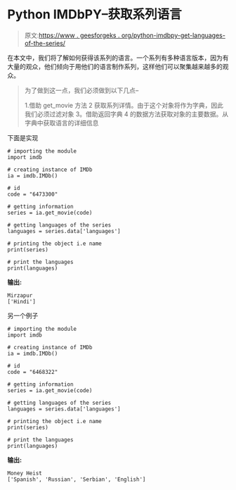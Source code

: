 # Python IMDbPY–获取系列语言

> 原文:[https://www . geesforgeks . org/python-imdbpy-get-languages-of-the-series/](https://www.geeksforgeeks.org/python-imdbpy-getting-languages-of-the-series/)

在本文中，我们将了解如何获得该系列的语言。一个系列有多种语言版本，因为有大量的观众，他们倾向于用他们的语言制作系列，这样他们可以聚集越来越多的观众。

> 为了做到这一点，我们必须做到以下几点–
> 
> 1.借助 get_movie 方法
> 2 获取系列详情。由于这个对象将作为字典，因此我们必须过滤对象
> 3。借助返回字典
> 4 的数据方法获取对象的主要数据。从字典中获取语言的详细信息

下面是实现

```
# importing the module
import imdb

# creating instance of IMDb
ia = imdb.IMDb()

# id
code = "6473300"

# getting information
series = ia.get_movie(code)

# getting languages of the series
languages = series.data['languages']

# printing the object i.e name
print(series)

# print the languages
print(languages)
```

**输出:**

```
Mirzapur
['Hindi']
```

另一个例子

```
# importing the module
import imdb

# creating instance of IMDb
ia = imdb.IMDb()

# id
code = "6468322"

# getting information
series = ia.get_movie(code)

# getting languages of the series
languages = series.data['languages']

# printing the object i.e name
print(series)

# print the languages
print(languages)
```

**输出:**

```
Money Heist
['Spanish', 'Russian', 'Serbian', 'English']
```